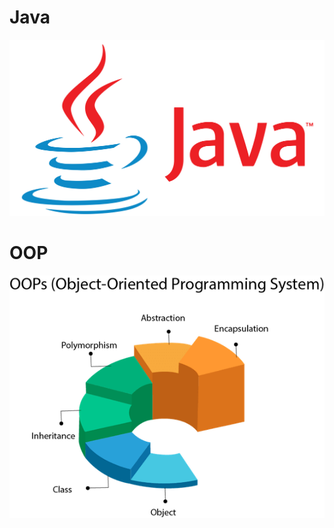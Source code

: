 # Java

![alt text](https://github.com/SyedT1/Java/blob/main/img/1_iIXOmGDzrtTJmdwbn7cGMw%20(1).jpg)

# OOP  

![alt text](https://github.com/SyedT1/Cpp/blob/master/img/java-oops.jpg)
